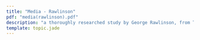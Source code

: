 ```yaml
---
title: "Media - Rawlinson"
pdf: "media(rawlinson).pdf"
description: "a thoroughly researched study by George Rawlinson, from The Seven Great Monarchies of the Ancient Eastern World."
template: topic.jade
---
```

